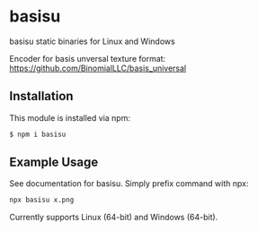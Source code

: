 # basisu

basisu static binaries for Linux and Windows

Encoder for basis unversal texture format:
https://github.com/BinomialLLC/basis_universal

## Installation

This module is installed via npm:

``` bash
$ npm i basisu
```

## Example Usage
See documentation for basisu. Simply prefix command with npx: 
``` bash
npx basisu x.png
```

Currently supports Linux (64-bit) and Windows
(64-bit).
